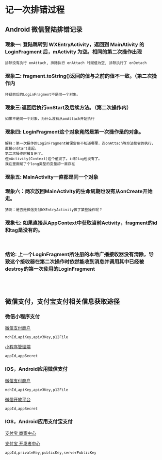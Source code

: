 # 记一次排错过程
 

## Android 微信登陆排错记录

### 现象一: 登陆跳转到 WXEntryActivity，返回到 MainAtivity 的 LoginFragment 后，mActivity 为空。相同的第二次操作出现

    排除没有执行 onAttach, 排除执行 onAttach 时赋值为空, 排除执行了 onDetach
 

### 现象二: fragment.toString()返回的值与之前的值不一致。（第二次操作内

    怀疑前后的LoginFragment不是同一个对象。
 

### 现象三:返回后执行onStart及后续方法。（第二次操作内）

    如果不是同一个对象，为什么没有从onAttach开始执行
 

### 现象四: LoginFragment这个对象竟然是第一次操作是的对象。

    解释：第一次操作的LoginFragment被保留在不知道哪里，连onAttach等方法都省的执行，直接onStart走起。
    第二次操作时被复用了。
    但mActivity(Context)这个值没了。id和tag也没有了。
    我在里面赋了个long类型的变量却一直存在
 

### 现象五: MainActivity一直都是同一个对象
 

### 现象六：两次放回MainActivity的生命周期也没有从onCreate开始走。

    猜测：是否是微信支付WXEntryActivity做了某些操作呢？

 

### 现象七: 如果直接从AppContext中获取当前Activity，fragment的id和tag是没有的。

 
<br/>

### 结论: 上一个LoginFragment所注册的本地广播接收器没有清除，导致这个接收器在第二次操作时依然能收到消息并调用其中已经被destroy的第一次使用的LoginFragment

<br/>
<br/>

## 微信支付，支付宝支付相关信息获取途径

### 微信小程序支付
[微信支付商户](https://pay.weixin.qq.com)

    mchId,apiKey,apiv3Key,p12File

[小程序管理端](https://mp.weixin.qq.com)

    appId,appSecret

### IOS，Android应用微信支付
[微信支付商户](https://pay.weixin.qq.com)

    mchId,apiKey,apiv3Key,p12File

[微信开放平台](https://open.weixin.qq.com)

    appId,appSecret


### IOS，Android应用支付宝支付
[支付宝 商家中心](https://mrchportalweb.alipay.com)

[支付宝 开发者中心](https://developers.alipay.com/)

    appId,privateKey,publicKey,serverPublicKey


